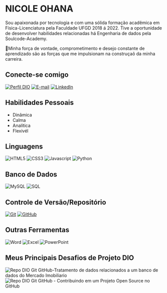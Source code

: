 # NICOLE OHANA 

Sou apaixonada por tecnologia e com uma sólida formação acadêmica em Física-Licenciatura pela Faculdade UFGD 2018 á 2022. Tive a oportunidade de desenvolver habilidades relacionadas há Engenharia de dados pela Soulcode-Academy.

💼Minha força de vontade, comprometimento e desejo constante de aprendizado são as forças que me impulsionam na construçaõ da minha carreira.

## Conecte-se comigo
[![Perfil DIO](https://img.shields.io/badge/-Meu%20Perfil%20na%20DIO-000?style=for-the-badge)](https://github.com/NicoleOhana)
[![E-mail](https://img.shields.io/badge/-Email-000?style=for-the-badge&logo=microsoft-outlook&logoColor=E94D5F)](mailto:ni.savedro@gmail.com)
[![LinkedIn](https://img.shields.io/badge/-LinkedIn-000?style=for-the-badge&logo=linkedin&logoColor=30A3DC)](www.linkedin.com/in/nicole-o-granjeiro-engenhariadedados)

## Habilidades Pessoais

- Dinâmica
- Calma
- Analítica
- Flexivél


## Linguagens

![HTML5](https://img.shields.io/badge/HTML5-000?style=for-the-badge&logo=HTML5)
![CSS3](https://img.shields.io/badge/CSS3-000?style=for-the-badge&logo=css3&logoColor=339af0)
![Javascript](https://img.shields.io/badge/javascript-000?style=for-the-badge&logo=javascript)
![Python](https://img.shields.io/badge/Python-000?style=for-the-badge&logo=python&logoColor=fcc419)

## Banco de Dados
![MySQL](https://img.shields.io/badge/MySQL-000?style=for-the-badge&logo=MySQL)
![SQL](https://img.shields.io/badge/PostgreSQL-000?style=for-the-badge&logo=PostgreSQL&logoColor=E94D5F)

## Controle de Versão/Repositório
[![Git](https://img.shields.io/badge/Git-000?style=for-the-badge&logo=git&logoColor=E94D5F)](https://git-scm.com/doc) 
[![GitHub](https://img.shields.io/badge/GitHub-000?style=for-the-badge&logo=github&logoColor=30A3DC)](https://docs.github.com/)

## Outras Ferramentas

![Word](https://img.shields.io/badge/-Word-0D1117?style=for-the-badge&logo=microsoftword&labelColor=0D1117&textColor=0D1117)
![Excel](https://img.shields.io/badge/-Excel-0D1117?style=for-the-badge&logo=microsoftexcel&labelColor=0D1117&textColor=0D1117)
![PowerPoint](https://img.shields.io/badge/-PowerPoint-0D1117?style=for-the-badge&logo=microsoftpowerpoint&labelColor=0D1117&textColor=0D1117)

## Meus Principais Desafios de Projeto DIO
![Repo DIO Git GitHub-Tratamento de dados relacionados a um banco de dados do Mercado Imobiliario](https://github.com/NicoleOhana/Projt_Tratamento_Mercado_Imobiliario)
![Repo DIO Git GitHub - Contribuindo em um Projeto Open Source no GitHub](https://github.com/NicoleOhana/dio-lab-open-source)
